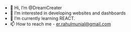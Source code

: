 - 👋 Hi, I’m @DreamCreater
- 👀 I’m interested in developing websites and dashboards
- 🌱 I’m currently learning REACT.
- 📫 How to reach me - er.rahulmunjal@gmail.com

<!---
DreamCreater/DreamCreater is a ✨ special ✨ repository because its `README.md` (this file) appears on your GitHub profile.
You can click the Preview link to take a look at your changes.
--->
